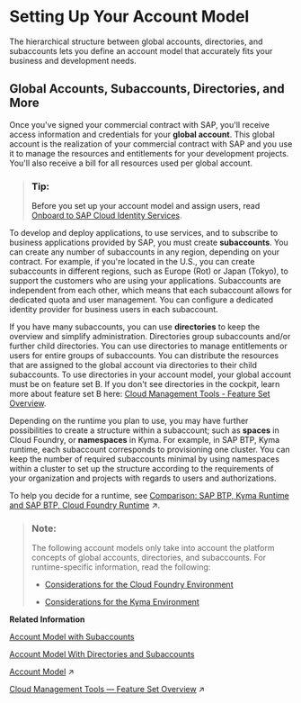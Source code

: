 <!-- loio2db81f42f5194454beecde6cd4994dda -->

# Setting Up Your Account Model

The hierarchical structure between global accounts, directories, and subaccounts lets you define an account model that accurately fits your business and development needs.



<a name="loio2db81f42f5194454beecde6cd4994dda__section_ccz_tjq_byb"/>

## Global Accounts, Subaccounts, Directories, and More

Once you've signed your commercial contract with SAP, you'll receive access information and credentials for your **global account**. This global account is the realization of your commercial contract with SAP and you use it to manage the resources and entitlements for your development projects. You'll also receive a bill for all resources used per global account.

> ### Tip:  
> Before you set up your account model and assign users, read [Onboard to SAP Cloud Identity Services](../onboard-to-sap-cloud-identity-services-9c897ee.md).

To develop and deploy applications, to use services, and to subscribe to business applications provided by SAP, you must create **subaccounts**. You can create any number of subaccounts in any region, depending on your contract. For example, if you're located in the U.S., you can create subaccounts in different regions, such as Europe \(Rot\) or Japan \(Tokyo\), to support the customers who are using your applications. Subaccounts are independent from each other, which means that each subaccount allows for dedicated quota and user management. You can configure a dedicated identity provider for business users in each subaccount.

If you have many subaccounts, you can use **directories** to keep the overview and simplify administration. Directories group subaccounts and/or further child directories. You can use directories to manage entitlements or users for entire groups of subaccounts. You can distribute the resources that are assigned to the global account via directories to their child subaccounts. To use directories in your account model, your global account must be on feature set B. If you don't see directories in the cockpit, learn more about feature set B here: [Cloud Management Tools - Feature Set Overview](https://help.sap.com/viewer/65de2977205c403bbc107264b8eccf4b/Cloud/en-US/caf4e4e23aef4666ad8f125af393dfb2.html).

Depending on the runtime you plan to use, you may have further possibilities to create a structure within a subaccount; such as **spaces** in Cloud Foundry, or **namespaces** in Kyma. For example, in SAP BTP, Kyma runtime, each subaccount corresponds to provisioning one cluster. You can keep the number of required subaccounts minimal by using namespaces within a cluster to set up the structure according to the requirements of your organization and projects with regards to users and authorizations.

To help you decide for a runtime, see [Comparison: SAP BTP, Kyma Runtime and SAP BTP, Cloud Foundry Runtime](https://help.sap.com/viewer/8cc4e6b957be41d0b7a07680d1d9bb07/Cloud/en-US/de5c964bd17443409e11c55f4f5dacb7.html "In SAP BTP, you have the choice between several runtimes.") :arrow_upper_right:.

> ### Note:  
> The following account models only take into account the platform concepts of global accounts, directories, and subaccounts. For runtime-specific information, read the following:
> 
> -   [Considerations for the Cloud Foundry Environment](considerations-for-the-cloud-foundry-environment-1c5f810.md)
> 
> -   [Considerations for the Kyma Environment](considerations-for-the-kyma-environment-ec8a269.md)

**Related Information**  


[Account Model with Subaccounts](account-model-with-subaccounts-049d331.md "This simple account model shows how to structure your global account into three subaccounts, without making use of directories. It can later easily be expanded to make use of directories as further structuring elements.")

[Account Model With Directories and Subaccounts](account-model-with-directories-and-subaccounts-b5a6b58.md#loiob5a6b58694784d0c9f4ff85f9b7336dd "The account models in this section show use cases for directories as structuring elements for your subaccounts.")

[Account Model](https://help.sap.com/viewer/65de2977205c403bbc107264b8eccf4b/Cloud/en-US/8ed4a705efa0431b910056c0acdbf377.html#loio8ed4a705efa0431b910056c0acdbf377 "Learn more about the different types of accounts on SAP BTP and how they relate to each other.") :arrow_upper_right:

[Cloud Management Tools — Feature Set Overview](https://help.sap.com/viewer/65de2977205c403bbc107264b8eccf4b/Cloud/en-US/caf4e4e23aef4666ad8f125af393dfb2.html "Cloud management tools represent the group of technologies designed for managing SAP BTP.") :arrow_upper_right:


